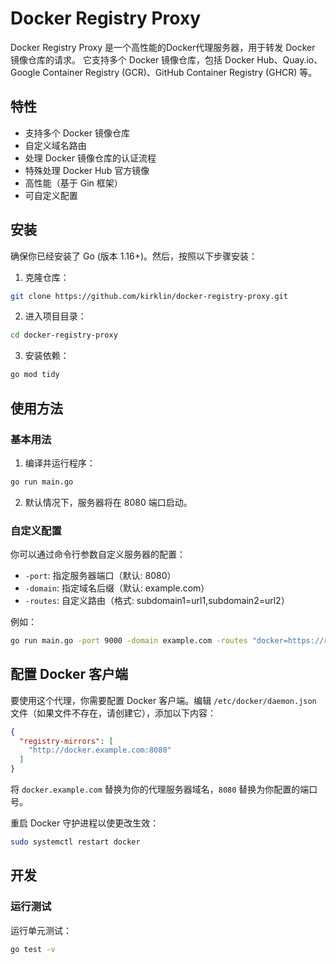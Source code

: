 # Docker Registry Proxy

Docker Registry Proxy 是一个高性能的Docker代理服务器，用于转发 Docker 镜像仓库的请求。
它支持多个 Docker 镜像仓库，包括 Docker Hub、Quay.io、Google Container Registry (GCR)、GitHub Container Registry (GHCR) 等。

## 特性

- 支持多个 Docker 镜像仓库
- 自定义域名路由
- 处理 Docker 镜像仓库的认证流程
- 特殊处理 Docker Hub 官方镜像
- 高性能（基于 Gin 框架）
- 可自定义配置

## 安装

确保你已经安装了 Go (版本 1.16+)。然后，按照以下步骤安装：

1. 克隆仓库：

```bash
git clone https://github.com/kirklin/docker-registry-proxy.git
```

2. 进入项目目录：

```bash
cd docker-registry-proxy
```

3. 安装依赖：

```bash
go mod tidy
```

## 使用方法

### 基本用法

1. 编译并运行程序：

```bash
go run main.go
```

2. 默认情况下，服务器将在 8080 端口启动。

### 自定义配置

你可以通过命令行参数自定义服务器的配置：

- `-port`: 指定服务器端口（默认: 8080）
- `-domain`: 指定域名后缀（默认: example.com）
- `-routes`: 自定义路由（格式: subdomain1=url1,subdomain2=url2）

例如：

```bash
go run main.go -port 9000 -domain example.com -routes "docker=https://registry-1.docker.io,custom=https://my-custom-registry.com"
```

## 配置 Docker 客户端

要使用这个代理，你需要配置 Docker 客户端。编辑 `/etc/docker/daemon.json` 文件（如果文件不存在，请创建它），添加以下内容：

```json
{
  "registry-mirrors": [
    "http://docker.example.com:8080"
  ]
}
```

将 `docker.example.com` 替换为你的代理服务器域名，`8080` 替换为你配置的端口号。

重启 Docker 守护进程以使更改生效：

```bash
sudo systemctl restart docker
```

## 开发

### 运行测试

运行单元测试：

```bash
go test -v
```